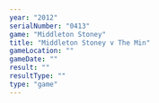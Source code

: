 ```yaml
---
year: "2012"
serialNumber: "0413" 
game: "Middleton Stoney"
title: "Middleton Stoney v The Min"
gameLocation: ""
gameDate: ""
result: ""
resultType: ""
type: "game"
---
```

